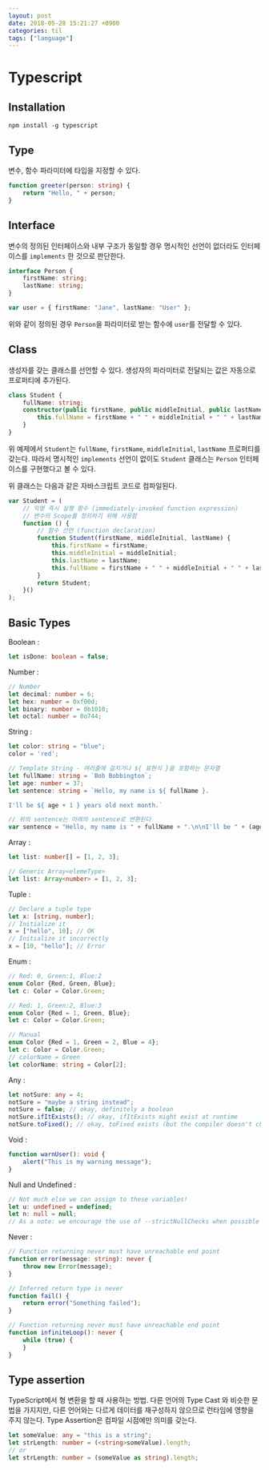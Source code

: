 ```yaml
---
layout: post
date: 2018-05-28 15:21:27 +0900
categories: til
tags: ["language"]
---
```


# Typescript

## Installation

    npm install -g typescript

## Type

변수, 함수 파라미터에 타입을 지정할 수 있다.

```ts
function greeter(person: string) {
    return "Hello, " + person;
}
```

## Interface

변수의 정의된 인터페이스와 내부 구조가 동일할 경우 명시적인 선언이 없더라도 인터페이스를 `implements` 한 것으로 판단한다.

```ts
interface Person {
    firstName: string;
    lastName: string;
}

var user = { firstName: "Jane", lastName: "User" };
```

위와 같이 정의된 경우 `Person`을 파라미터로 받는 함수에 `user`를 전달할 수 있다.

## Class

생성자를 갖는 클래스를 선언할 수 있다. 생성자의 파라미터로 전달되는 값은 자동으로 프로퍼티에 추가된다.

```ts
class Student {
    fullName: string;
    constructor(public firstName, public middleInitial, public lastName) {
        this.fullName = firstName + " " + middleInitial + " " + lastName;
    }
}
```

위 예제에서 `Student`는 `fullName`, `firstName`, `middleInitial`, `lastName` 프로퍼티를 갖는다. 따라서 명시적인 `implements` 선언이 없이도 `Student` 클래스는 `Person` 인터페이스를 구현했다고 볼 수 있다.

위 클래스는 다음과 같은 자바스크립트 코드로 컴파일된다.

```ts
var Student = (
    // 익명 즉시 실행 함수 (immediately-invoked function expression)
    // 변수의 Scope를 정의하기 위해 사용함
    function () {
        // 함수 선언 (function declaration)
        function Student(firstName, middleInitial, lastName) {
            this.firstName = firstName;
            this.middleInitial = middleInitial;
            this.lastName = lastName;
            this.fullName = firstName + " " + middleInitial + " " + lastName;
        }
        return Student;
    }()
);
```

## Basic Types

Boolean :

```ts
let isDone: boolean = false;
```

Number :

```ts
// Number
let decimal: number = 6;
let hex: number = 0xf00d;
let binary: number = 0b1010;
let octal: number = 0o744;
```

String :

```ts
let color: string = "blue";
color = 'red';

// Template String - 여러줄에 걸치거나 ${ 표현식 }을 포함하는 문자열
let fullName: string = `Bob Bobbington`;
let age: number = 37;
let sentence: string = `Hello, my name is ${ fullName }.

I'll be ${ age + 1 } years old next month.`

// 위의 sentence는 아래의 sentence로 변환된다
var sentence = "Hello, my name is " + fullName + ".\n\nI'll be " + (age + 1) + " years old next month.";
```

Array :

```ts
let list: number[] = [1, 2, 3];

// Generic Array<elemeType>
let list: Array<number> = [1, 2, 3];
```

Tuple :

```ts
// Declare a tuple type
let x: [string, number];
// Initialize it
x = ["hello", 10]; // OK
// Initialize it incorrectly
x = [10, "hello"]; // Error
```

Enum :

```ts
// Red: 0, Green:1, Blue:2
enum Color {Red, Green, Blue};
let c: Color = Color.Green;

// Red: 1, Green:2, Blue:3
enum Color {Red = 1, Green, Blue};
let c: Color = Color.Green;

// Manual
enum Color {Red = 1, Green = 2, Blue = 4};
let c: Color = Color.Green;
// colorName = Green
let colorName: string = Color[2];
```

Any :

```ts
let notSure: any = 4;
notSure = "maybe a string instead";
notSure = false; // okay, definitely a boolean
notSure.ifItExists(); // okay, ifItExists might exist at runtime
notSure.toFixed(); // okay, toFixed exists (but the compiler doesn't check)
```

Void :

```ts
function warnUser(): void {
    alert("This is my warning message");
}
```

Null and Undefined :

```ts
// Not much else we can assign to these variables!
let u: undefined = undefined;
let n: null = null;
// As a note: we encourage the use of --strictNullChecks when possible
```

Never :

```ts
// Function returning never must have unreachable end point
function error(message: string): never {
    throw new Error(message);
}

// Inferred return type is never
function fail() {
    return error("Something failed");
}

// Function returning never must have unreachable end point
function infiniteLoop(): never {
    while (true) {
    }
}
```

## Type assertion

TypeScript에서 형 변환을 할 때 사용하는 방법. 다른 언어의 Type Cast 와 비슷한 문법을 가지지만, 다른 언어와는 다르게 데이터를 재구성하지 않으므로 런타임에 영향을 주지 않는다. Type Assertion은 컴파일 시점에만 의미를 갖는다.

```ts
let someValue: any = "this is a string";
let strLength: number = (<string>someValue).length;
// or
let strLength: number = (someValue as string).length;
